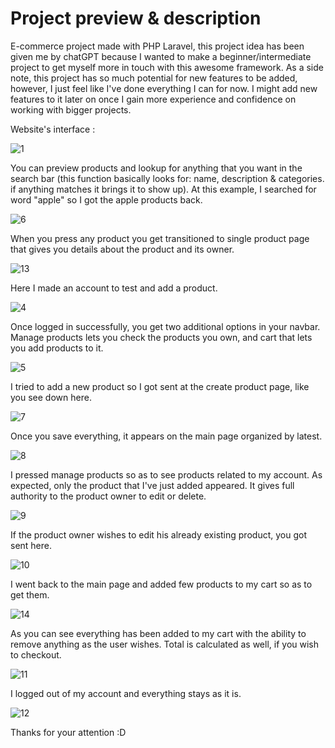 # Project preview & description
E-commerce project made with PHP Laravel, this project idea has been given me by chatGPT because I wanted to make a beginner/intermediate project to get myself more in touch with this awesome framework. As a side note, this project has so much potential for new features to be added, however, I just feel like I've done everything I can for now. I might add new features to it later on once I gain more experience and confidence on working with bigger projects.
<p>
    Website's interface : 
</p>

![1](https://github.com/younesghu/E-commerce/assets/142607475/da7fef0d-11b1-45ed-85a8-7e53ff8cd8ef)

<p>
    You can preview products and lookup for anything that you want in the search bar (this function basically looks for: name, description & categories. if anything matches it brings it to show up). At this example, I searched for word "apple" so I got the apple products back.
</p>

![6](https://github.com/younesghu/E-commerce/assets/142607475/dad098c4-4e11-4268-8ac3-74585304e02b)

<p>
    When you press any product you get transitioned to single product page that gives you details about the product and its owner.    
</p>

![13](https://github.com/younesghu/E-commerce/assets/142607475/ebc0a072-4c03-422b-8883-2532d2017e52)

<p>
    Here I made an account to test and add a product.
</p>

![4](https://github.com/younesghu/E-commerce/assets/142607475/e673a169-6250-4cdc-a42b-911ba9cc2ba8)


<p>
    Once logged in successfully, you get two additional options in your navbar. Manage products lets you check the products you own, and cart that lets you add products to it.
</p>

![5](https://github.com/younesghu/E-commerce/assets/142607475/1f8626c2-8bab-461e-a340-860a8f2ea7ce)

<p>
    I tried to add a new product so I got sent at the create product page, like you see down here.
</p>

![7](https://github.com/younesghu/E-commerce/assets/142607475/707c2017-775a-42eb-9008-62114bcff9a0)


<p>
    Once you save everything, it appears on the main page organized by latest.
</p>

![8](https://github.com/younesghu/E-commerce/assets/142607475/41f5fcb0-024a-4e30-ab46-26466c71a896)

<p>
    I pressed manage products so as to see products related to my account. As expected, only the product that I've just added appeared. It gives full authority to the product owner to edit or delete.
</p>

![9](https://github.com/younesghu/E-commerce/assets/142607475/b39f3671-08a8-4d1e-a72c-c65885513109)


<p>
    If the product owner wishes to edit his already existing product, you got sent here.
</p>

![10](https://github.com/younesghu/E-commerce/assets/142607475/5cb42b62-8d00-459f-9024-7bb9aba1c98b)

<p>
    I went back to the main page and added few products to my cart so as to get them.
</p>


![14](https://github.com/younesghu/E-commerce/assets/142607475/70f5477f-e01c-41b8-9e99-d040b608a1c2)

<p>
    As you can see everything has been added to my cart with the ability to remove anything as the user wishes. Total is calculated as well, if you wish to checkout.    
</p>

![11](https://github.com/younesghu/E-commerce/assets/142607475/49adc885-2e5f-465a-bbb4-605bd7901c90)


<p>
    I logged out of my account and everything stays as it is.
</p>

![12](https://github.com/younesghu/E-commerce/assets/142607475/14d9d015-fa1a-4dbd-8696-c920bf8895ec)


<p>
    Thanks for your attention :D 
</p>
